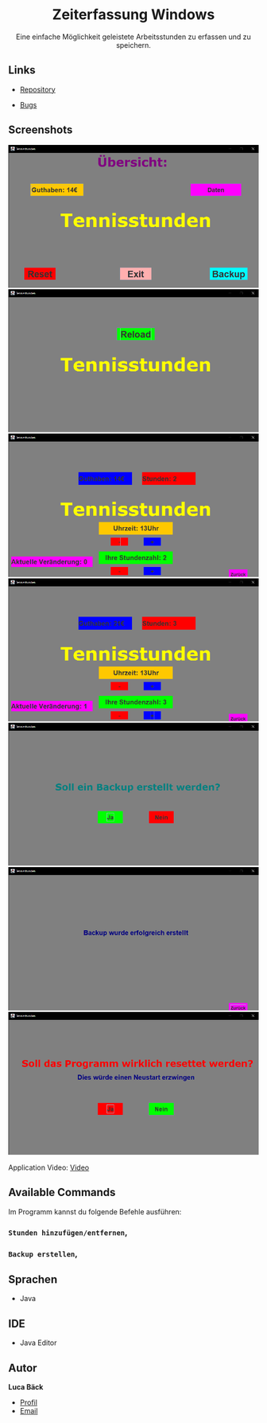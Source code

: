 <h1 align="center">Zeiterfassung Windows</h1>

<p align="center">Eine einfache Möglichkeit geleistete Arbeitsstunden zu erfassen und zu speichern.</p>

## Links

- [Repository](https://github.com/luca-baeck/Zeiterfassung-Windows "Zeiterfassung Windows Repository")

- [Bugs](https://github.com/luca-baeck/Zeiterfassung-Windows/issues "Issues Page")

## Screenshots

![Screenshot](/application-preview/menu.png "Screenshot")
![Screenshot](/application-preview/prescreen.png "Screenshot")
![Screenshot](/application-preview/addremovehours.png "Screenshot")
![Screenshot](/application-preview/addedhours.png "Screenshot")
![Screenshot](/application-preview/backup1.png "Screenshot")
![Screenshot](/application-preview/backup.png "Screenshot")
![Screenshot](/application-preview/reset.png "Screenshot")


Application Video:
[Video](/application-preview/preview.mp4 "Video")

## Available Commands

Im Programm kannst du folgende Befehle ausführen:

### `Stunden hinzufügen/entfernen`,

### `Backup erstellen`,

## Sprachen

- Java

## IDE

- Java Editor

## Autor

**Luca Bäck**

- [Profil](https://github.com/luca-baeck "Luca Bäck")
- [Email](mailto:luca.baeck@outlook.de?subject=Hello "Hi!")
